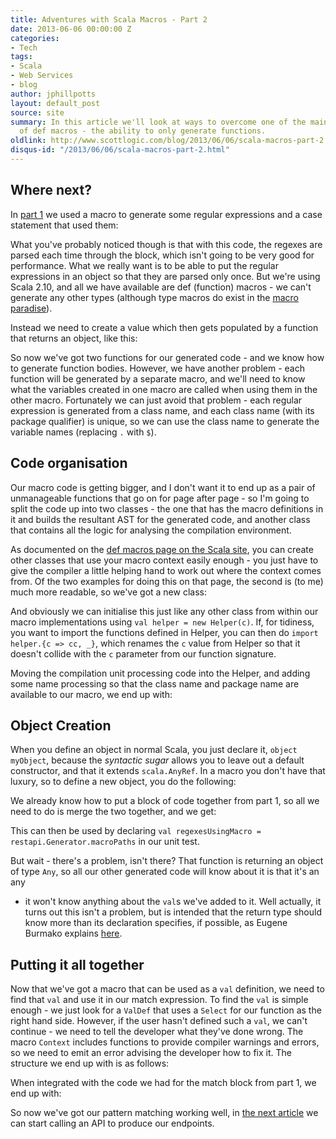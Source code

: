 ```yaml
---
title: Adventures with Scala Macros - Part 2
date: 2013-06-06 00:00:00 Z
categories:
- Tech
tags:
- Scala
- Web Services
- blog
author: jphillpotts
layout: default_post
source: site
summary: In this article we'll look at ways to overcome one of the main restrictions
  of def macros - the ability to only generate functions.
oldlink: http://www.scottlogic.com/blog/2013/06/06/scala-macros-part-2.html
disqus-id: "/2013/06/06/scala-macros-part-2.html"
---
```


## Where next?

In 
<a href="{{site.baseurl}}{% post_url jphillpotts/2013-06-05-scala-macros-part-1 %}">part 1</a>
we used a macro to generate some regular expressions and a case statement that used them:

<script src="https://gist.github.com/mrpotes/678c1918e1c637da1f7a.js?file=generated-code.scala">
</script>

What you've probably noticed though is that with this code, the regexes are parsed each
time through the block, which isn't going to be very good for performance. What we really
want is to be able to put the regular expressions in an object so that they are 
parsed only once. But we're using Scala 2.10, and all we have available are def (function) 
macros - we can't generate any other types (although type macros do exist in the [macro
paradise](http://docs.scala-lang.org/overviews/macros/typemacros.html)).

Instead we need to create a value which then gets populated by a function that returns an
object, like this:

<script src="https://gist.github.com/mrpotes/1b8b2b2f2d898bd89394.js?file=object-from-function.scala">
</script>

So now we've got two functions for our generated code - and we know how to generate
function bodies. However, we have another problem - each function will be generated by a
separate macro, and we'll need to know what the variables created in one macro are called
when using them in the other macro. Fortunately we can just avoid that problem - each
regular expression is generated from a class name, and each class name (with its package
qualifier) is unique, so we can use the class name to generate the variable names 
(replacing `.` with `$`).

## Code organisation

Our macro code is getting bigger, and I don't want it to end up as a pair of unmanageable
functions that go on for page after page - so I'm going to split the code up into two
classes - the one that has the macro definitions in it and builds the resultant AST for
the generated code, and another class that contains all the logic for analysing the
compilation environment.

As documented on the [def macros page on the Scala site](http://docs.scala-lang.org/overviews/macros/overview.html),
you can create other classes that use your macro context easily enough - you just have
to give the compiler a little helping hand to work out where the context comes from. Of
the two examples for doing this on that page, the second is (to me) much more readable,
so we've got a new class:

<script src="https://gist.github.com/mrpotes/1b8b2b2f2d898bd89394.js?file=helper-class.scala">
</script>

And obviously we can initialise this just like any other class from within our macro
implementations using `val helper = new Helper(c)`. If, for tidiness, you want to
import the functions defined in Helper, you can then do `import helper.{c => cc, _}`,
which renames the `c` value from Helper so that it doesn't collide with the `c`
parameter from our function signature.

Moving the compilation unit processing code into the Helper, and adding some name
processing so that the class name and package name are available to our macro, we 
end up with: 

<script src="https://gist.github.com/mrpotes/1b8b2b2f2d898bd89394.js?file=Helper.scala">
</script>

## Object Creation

When you define an object in normal Scala, you just declare it, `object myObject`,
because the *syntactic sugar* allows you to leave out a default constructor, and
that it extends `scala.AnyRef`. In a macro you don't have that luxury, so to define
a new object, you do the following:

<script src="https://gist.github.com/mrpotes/1b8b2b2f2d898bd89394.js?file=object-declaration.scala">
</script>

We already know how to put a block of code together from part 1, so all we need to
do is merge the two together, and we get:

<script src="https://gist.github.com/mrpotes/1b8b2b2f2d898bd89394.js?file=object-macro.scala">
</script>

This can then be used by declaring `val regexesUsingMacro =
restapi.Generator.macroPaths` in our unit test.

But wait - there's a problem, isn't there? That function is returning an object of
type `Any`, so all our other generated code will know about it is that it's an any
- it won't know anything about the `val`s we've added to it. Well actually, it turns
out this isn't a problem, but is intended that the return type should know more than 
its declaration specifies, if possible, as Eugene Burmako explains 
[here](http://stackoverflow.com/a/13673950).

## Putting it all together

Now that we've got a macro that can be used as a `val` definition, we need to find
that `val` and use it in our match expression. To find the `val` is simple enough -
we just look for a `ValDef` that uses a `Select` for our function as the right hand
side. However, if the user hasn't defined such a `val`, we can't continue - we need
to tell the developer what they've done wrong. The macro `Context` includes 
functions to provide compiler warnings and errors, so we need to emit an error
advising the developer how to fix it. The structure we end up with is as follows:

<script src="https://gist.github.com/mrpotes/1b8b2b2f2d898bd89394.js?file=find-value.scala">
</script>

When integrated with the code we had for the match block from part 1, we end up 
with:

<script src="https://gist.github.com/mrpotes/1b8b2b2f2d898bd89394.js?file=case-macro.scala">
</script>

So now we've got our pattern matching working well, in 
<a href="{{site.baseurl}}{% post_url jphillpotts/2013-06-07-scala-macros-part-3 %}">the next article</a> 
we can start calling an API to produce our endpoints.
 
























